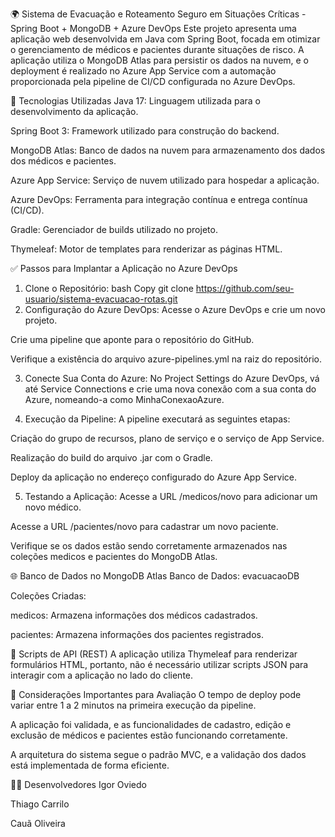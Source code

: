 🌍 Sistema de Evacuação e Roteamento Seguro em Situações Críticas - Spring Boot + MongoDB + Azure DevOps
Este projeto apresenta uma aplicação web desenvolvida em Java com Spring Boot, focada em otimizar o gerenciamento de médicos e pacientes durante situações de risco. A aplicação utiliza o MongoDB Atlas para persistir os dados na nuvem, e o deployment é realizado no Azure App Service com a automação proporcionada pela pipeline de CI/CD configurada no Azure DevOps.

🚀 Tecnologias Utilizadas
Java 17: Linguagem utilizada para o desenvolvimento da aplicação.

Spring Boot 3: Framework utilizado para construção do backend.

MongoDB Atlas: Banco de dados na nuvem para armazenamento dos dados dos médicos e pacientes.

Azure App Service: Serviço de nuvem utilizado para hospedar a aplicação.

Azure DevOps: Ferramenta para integração contínua e entrega contínua (CI/CD).

Gradle: Gerenciador de builds utilizado no projeto.

Thymeleaf: Motor de templates para renderizar as páginas HTML.

✅ Passos para Implantar a Aplicação no Azure DevOps
1. Clone o Repositório:
   bash
   Copy
   git clone https://github.com/seu-usuario/sistema-evacuacao-rotas.git
2. Configuração do Azure DevOps:
   Acesse o Azure DevOps e crie um novo projeto.

Crie uma pipeline que aponte para o repositório do GitHub.

Verifique a existência do arquivo azure-pipelines.yml na raiz do repositório.

3. Conecte Sua Conta do Azure:
   No Project Settings do Azure DevOps, vá até Service Connections e crie uma nova conexão com a sua conta do Azure, nomeando-a como MinhaConexaoAzure.

4. Execução da Pipeline:
   A pipeline executará as seguintes etapas:

Criação do grupo de recursos, plano de serviço e o serviço de App Service.

Realização do build do arquivo .jar com o Gradle.

Deploy da aplicação no endereço configurado do Azure App Service.

5. Testando a Aplicação:
   Acesse a URL /medicos/novo para adicionar um novo médico.

Acesse a URL /pacientes/novo para cadastrar um novo paciente.

Verifique se os dados estão sendo corretamente armazenados nas coleções medicos e pacientes do MongoDB Atlas.

🌐 Banco de Dados no MongoDB Atlas
Banco de Dados: evacuacaoDB

Coleções Criadas:

medicos: Armazena informações dos médicos cadastrados.

pacientes: Armazena informações dos pacientes registrados.

📁 Scripts de API (REST)
A aplicação utiliza Thymeleaf para renderizar formulários HTML, portanto, não é necessário utilizar scripts JSON para interagir com a aplicação no lado do cliente.

📌 Considerações Importantes para Avaliação
O tempo de deploy pode variar entre 1 a 2 minutos na primeira execução da pipeline.

A aplicação foi validada, e as funcionalidades de cadastro, edição e exclusão de médicos e pacientes estão funcionando corretamente.

A arquitetura do sistema segue o padrão MVC, e a validação dos dados está implementada de forma eficiente.

👨‍💻 Desenvolvedores
Igor Oviedo

Thiago Carrilo

Cauã Oliveira